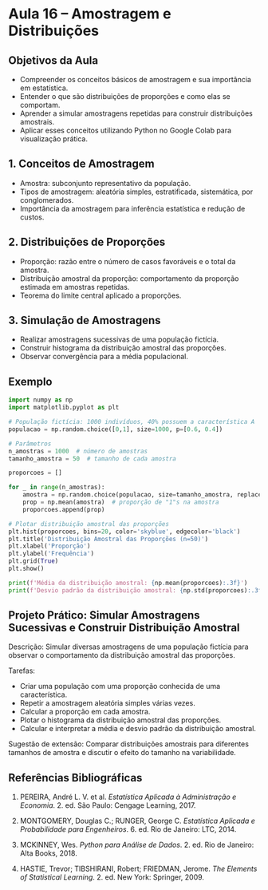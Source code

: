 # Aula 16 – Amostragem e Distribuições

## Objetivos da Aula

* Compreender os conceitos básicos de amostragem e sua importância em estatística.
* Entender o que são distribuições de proporções e como elas se comportam.
* Aprender a simular amostragens repetidas para construir distribuições amostrais.
* Aplicar esses conceitos utilizando Python no Google Colab para visualização prática.



## 1. Conceitos de Amostragem

* Amostra: subconjunto representativo da população.
* Tipos de amostragem: aleatória simples, estratificada, sistemática, por conglomerados.
* Importância da amostragem para inferência estatística e redução de custos.

## 2. Distribuições de Proporções

* Proporção: razão entre o número de casos favoráveis e o total da amostra.
* Distribuição amostral da proporção: comportamento da proporção estimada em amostras repetidas.
* Teorema do limite central aplicado a proporções.

## 3. Simulação de Amostragens

* Realizar amostragens sucessivas de uma população fictícia.
* Construir histograma da distribuição amostral das proporções.
* Observar convergência para a média populacional.


## Exemplo

```python
import numpy as np
import matplotlib.pyplot as plt

# População fictícia: 1000 indivíduos, 40% possuem a característica A
populacao = np.random.choice([0,1], size=1000, p=[0.6, 0.4])

# Parâmetros
n_amostras = 1000  # número de amostras
tamanho_amostra = 50  # tamanho de cada amostra

proporcoes = []

for _ in range(n_amostras):
    amostra = np.random.choice(populacao, size=tamanho_amostra, replace=False)
    prop = np.mean(amostra)  # proporção de "1"s na amostra
    proporcoes.append(prop)

# Plotar distribuição amostral das proporções
plt.hist(proporcoes, bins=20, color='skyblue', edgecolor='black')
plt.title('Distribuição Amostral das Proporções (n=50)')
plt.xlabel('Proporção')
plt.ylabel('Frequência')
plt.grid(True)
plt.show()

print(f'Média da distribuição amostral: {np.mean(proporcoes):.3f}')
print(f'Desvio padrão da distribuição amostral: {np.std(proporcoes):.3f}')
```



## Projeto Prático: Simular Amostragens Sucessivas e Construir Distribuição Amostral

Descrição:
Simular diversas amostragens de uma população fictícia para observar o comportamento da distribuição amostral das proporções.

Tarefas:

* Criar uma população com uma proporção conhecida de uma característica.
* Repetir a amostragem aleatória simples várias vezes.
* Calcular a proporção em cada amostra.
* Plotar o histograma da distribuição amostral das proporções.
* Calcular e interpretar a média e desvio padrão da distribuição amostral.

Sugestão de extensão:
Comparar distribuições amostrais para diferentes tamanhos de amostra e discutir o efeito do tamanho na variabilidade.


## Referências Bibliográficas

1. PEREIRA, André L. V. et al. *Estatística Aplicada à Administração e Economia*. 2. ed. São Paulo: Cengage Learning, 2017.

2. MONTGOMERY, Douglas C.; RUNGER, George C. *Estatística Aplicada e Probabilidade para Engenheiros*. 6. ed. Rio de Janeiro: LTC, 2014.

3. MCKINNEY, Wes. *Python para Análise de Dados*. 2. ed. Rio de Janeiro: Alta Books, 2018.

4. HASTIE, Trevor; TIBSHIRANI, Robert; FRIEDMAN, Jerome. *The Elements of Statistical Learning*. 2. ed. New York: Springer, 2009.
